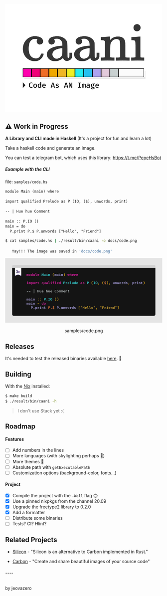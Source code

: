 <div align="center">
  <img src="docs/caani-v1.1.png" width="512"/>

</div>

## :warning: Work in Progress

**A Library and CLI made in Haskell** (It's a project for fun and learn a lot)

Take a haskell code and generate an image.

You can test a telegram bot, which uses this library: https://t.me/PepeHsBot

##### Example with the CLI

file: `samples/code.hs`

```
module Main (main) where

import qualified Prelude as P (IO, ($), unwords, print)

-- | Hue hue Comment

main :: P.IO ()
main = do
  P.print P.$ P.unwords ["Hello", "Friend"]
```

```sh
$ cat samples/code.hs | ./result/bin/caani -o docs/code.png

   Yay!!! The image was saved in 'docs/code.png'

```

<div align="center">
  <img src="docs/code.png">

  samples/code.png
</div>

## Releases

It's needed to test the released binaries available [here](https://github.com/jeovazero/caani/releases). :see_no_evil:

## Building

With the [Nix](https://nixos.org/) installed:

```sh
$ make build
$ ./result/bin/caani -h
```

> I don't use Stack yet :(

## Roadmap

#### Features

- [ ] Add numbers in the lines
- [ ] More languages (with skylighting perhaps 🤔)
- [ ] More themes 🎨
- [ ] Absolute path with `getExecutablePath`
- [ ] Customization options (background-color, fonts...)

#### Project

- [x] Compile the project with the `-Wall` flag 🙃
- [x] Use a pinned nixpkgs from the channel 20.09
- [x] Upgrade the freetype2 library to 0.2.0
- [x] Add a formatter
- [ ] Distribute some binaries
- [ ] Tests? CI? Hlint?

## Related Projects

- [Silicon](https://github.com/Aloxaf/silicon) - "Silicon is an alternative to Carbon implemented in Rust."

- [Carbon](https://github.com/carbon-app/carbon) - "Create and share beautiful images of your source code"

###### ----

by jeovazero
